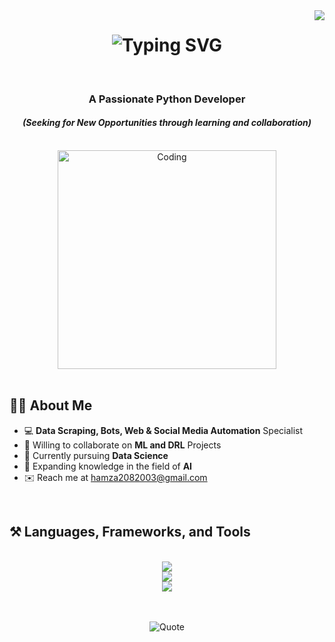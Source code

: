 <img align="right" src="https://visitor-badge.laobi.icu/badge?page_id=hamza08003.hamza08003" />

<h1 align="center">
    <img src="https://readme-typing-svg.herokuapp.com?font=Poppins&weight=600&size=24&duration=3500&pause=1000&center=true&width=435&lines=Hi+There+%F0%9F%91%8B;I+am+Hamza+!" alt="Typing SVG" />
</h1>

<br>

<h3 align="center"><b>A Passionate Python Developer</b></h3>
<h4 align="center"><i>(Seeking for New Opportunities through learning and collaboration)</i></h4>

<br>

<div align="center">
  <img alt="Coding" width="350" src="https://github.com/hamza08003/hamza08003/blob/main/profile%20gif.gif">
</div>

<br>

<h2 align="left"><b>👨‍💻 About Me</b></h2>

<ul>
  <li>💻 <b>Data Scraping, Bots, Web & Social Media Automation</b> Specialist</li>
  <li>🤝 Willing to collaborate on <b>ML and DRL</b> Projects</li>
  <li>📝 Currently pursuing <b>Data Science</b></li>
  <li>📝 Expanding knowledge in the field of <b>AI</b></li>
  <li>✉️ Reach me at <a href="mailto:hamza2082003@gmail.com">hamza2082003@gmail.com</a></li>
</ul>

<br>

<h2 align="left">⚒️ Languages, Frameworks, and Tools</h2>

<br>

<div align="center">
    <img src="https://skillicons.dev/icons?i=py,js,ts,nodejs,html,anaconda,mongodb,mysql,postgres,sqlite" />
</div>

<div align="center">
    <img src="https://skillicons.dev/icons?i=tensorflow,pytorch,sklearn,opencv,postman,flask,fastapi,docker" />
</div>

<div align="center">
     <img src="https://skillicons.dev/icons?i=selenium,bots,discord,regex,instagram,git" />
</div>
    
<br>
<br>

<p align="center">
  <img src="https://github-readme-quotes-bay.vercel.app/quote?font=Redressed&animation=grow_out_in" alt="Quote" />
</p>
